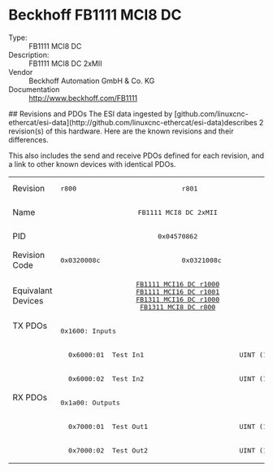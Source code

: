 #  Beckhoff FB1111 MCI8 DC

<dl>
  <dt>Type:</dt><dd>FB1111 MCI8 DC</dd>
  <dt>Description:</dt><dd>FB1111 MCI8 DC 2xMII</dd>
  <dt>Vendor</dt><dd>Beckhoff Automation GmbH & Co. KG</dd>
  <dt>Documentation</dt><dd><a href="http://www.beckhoff.com/FB1111">http://www.beckhoff.com/FB1111</a></dd>
</dl>
## Revisions and PDOs
The ESI data ingested by [github.com/linuxcnc-ethercat/esi-data](http://github.com/linuxcnc-ethercat/esi-data)describes 2 revision(s) of this hardware.  Here are the known revisions and their differences.

This also includes the send and receive PDOs defined for each revision, and a link to other known devices with identical PDOs.

<table>
<tr >
<td class="first">Revision</td>
<td ><pre>r800</pre></td>
<td ><pre>r801</pre></td>
</tr>
<tr >
<td class="first">Name</td>
<td  colspan=2 align="center"><pre>FB1111 MCI8 DC 2xMII</pre></td>
</tr>
<tr >
<td class="first">PID</td>
<td  colspan=2 align="center"><pre>0x04570862</pre></td>
</tr>
<tr >
<td class="first">Revision Code</td>
<td ><pre>0x0320008c</pre></td>
<td ><pre>0x0321008c</pre></td>
</tr>
<tr >
<td class="first">Equivalant Devices</td>
<td  colspan=2 align="center"><pre><a href="FB1111+MCI16+DC">FB1111 MCI16 DC r1000</a><br/><a href="FB1111+MCI16+DC">FB1111 MCI16 DC r1001</a><br/><a href="FB1311+MCI16+DC">FB1311 MCI16 DC r1000</a><br/><a href="FB1311+MCI8+DC">FB1311 MCI8 DC r800</a></pre></td>
</tr>
<tr class="txpdo pdosection">
<td class="first" rowspan=3 valign=top>TX PDOs</td>
<td colspan=2 align="left"><pre>0x1600: Inputs</pre></td>
<td></td>
</tr>
<tr class="txpdo">
<td  colspan=2 align="left"><pre>  0x6000:01  Test In1                        UINT (16 bits)</pre></td>
</tr>
<tr class="txpdo">
<td  colspan=2 align="left"><pre>  0x6000:02  Test In2                        UINT (16 bits)</pre></td>
</tr>
<tr class="rxpdo pdosection">
<td class="first" rowspan=3 valign=top>RX PDOs</td>
<td colspan=2 align="left"><pre>0x1a00: Outputs</pre></td>
<td></td>
</tr>
<tr class="rxpdo">
<td  colspan=2 align="left"><pre>  0x7000:01  Test Out1                       UINT (16 bits)</pre></td>
</tr>
<tr class="rxpdo">
<td  colspan=2 align="left"><pre>  0x7000:02  Test Out2                       UINT (16 bits)</pre></td>
</tr>
</table>
